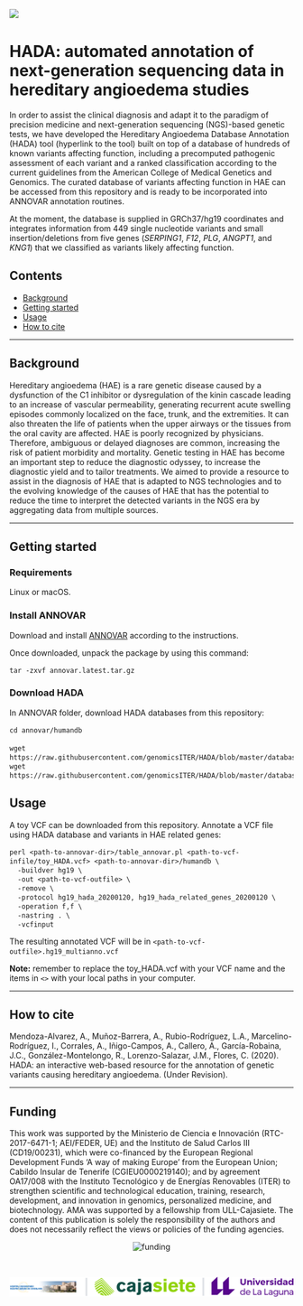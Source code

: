 ![](https://drive.google.com/uc?export=view&id=1Cciw1VFzcuRy_IT4pbN7nEZDRe-BcETe)


# HADA: automated annotation of next-generation sequencing data in hereditary angioedema studies

In order to assist the clinical diagnosis and adapt it to the paradigm of precision medicine and next-generation sequencing (NGS)-based genetic tests, we have developed the Hereditary Angioedema Database Annotation (HADA) tool (hyperlink to the tool) built on top of a database of hundreds of known variants affecting function, including a precomputed pathogenic assessment of each variant and a ranked classification according to the current guidelines from the American College of Medical Genetics and Genomics. The curated database of variants affecting function in HAE can be accessed from this repository and is ready to be incorporated into ANNOVAR annotation routines.

At the moment, the database is supplied in GRCh37/hg19 coordinates and integrates information from 449 single nucleotide variants and small insertion/deletions from five genes (*SERPING1*, *F12*, *PLG*, *ANGPT1*, and *KNG1*) that we classified as variants likely affecting function.


## Contents
* [Background](#background)
* [Getting started](#getting-started)
* [Usage](#usage)
* [How to cite](#how-to-cite)

---

## Background

Hereditary angioedema (HAE) is a rare genetic disease caused by a dysfunction of the C1 inhibitor or dysregulation of the kinin cascade leading to an increase of vascular permeability, generating recurrent acute swelling episodes commonly localized on the face, trunk, and the extremities. It can also threaten the life of patients when the upper airways or the tissues from the oral cavity are affected. HAE is poorly recognized by physicians. Therefore, ambiguous or delayed diagnoses are common, increasing the risk of patient morbidity and mortality. Genetic testing in HAE has become an important step to reduce the diagnostic odyssey, to increase the diagnostic yield and to tailor treatments. We aimed to provide a resource to assist in the diagnosis of HAE that is adapted to NGS technologies and to the evolving knowledge of the causes of HAE that has the potential to reduce the time to interpret the detected variants in the NGS era by aggregating data from multiple sources.

---

## Getting started 

### Requirements
Linux or macOS.

### Install ANNOVAR
Download and install [ANNOVAR](http://download.openbioinformatics.org/annovar_download_form.php) according to the instructions.

Once downloaded, unpack the package by using this command:

```
tar -zxvf annovar.latest.tar.gz
```

### Download HADA

In ANNOVAR folder, download HADA databases from this repository:

```
cd annovar/humandb

wget https://raw.githubusercontent.com/genomicsITER/HADA/blob/master/databases/hg19_HADA_20200120.txt
wget https://raw.githubusercontent.com/genomicsITER/HADA/blob/master/databases/hg19_hada_related_genes_20200120.txt
```

## Usage

A toy VCF can be downloaded from this repository. Annotate a VCF file using HADA database and variants in HAE related genes:
```
perl <path-to-annovar-dir>/table_annovar.pl <path-to-vcf-infile/toy_HADA.vcf> <path-to-annovar-dir>/humandb \
  -buildver hg19 \
  -out <path-to-vcf-outfile> \
  -remove \
  -protocol hg19_hada_20200120, hg19_hada_related_genes_20200120 \
  -operation f,f \
  -nastring . \
  -vcfinput
```
The resulting annotated VCF will be in `<path-to-vcf-outfile>.hg19_multianno.vcf`

**Note:** remember to replace the toy_HADA.vcf with your VCF name and the items in `<>` with your local paths in your computer.

---

## How to cite

Mendoza-Alvarez, A., Muñoz-Barrera, A., Rubio-Rodríguez, L.A., Marcelino-Rodríguez, I., Corrales, A., Iñigo-Campos, A.,  Callero, A., García-Robaina, J.C., González-Montelongo, R., Lorenzo-Salazar, J.M., Flores, C. (2020). HADA: an interactive web-based resource for the annotation of genetic variants causing hereditary angioedema. (Under Revision).

---

## Funding
This work was supported by the Ministerio de Ciencia e Innovación (RTC-2017-6471-1; AEI/FEDER, UE) and the Instituto de Salud Carlos III (CD19/00231), which were co-financed by the European Regional Development Funds ‘A way of making Europe’ from the European Union; Cabildo Insular de Tenerife (CGIEU0000219140); and by agreement OA17/008 with the Instituto Tecnológico y de Energías Renovables (ITER) to strengthen scientific and technological education, training, research, development, and innovation in genomics, personalized medicine, and biotechnology. AMA was supported by a fellowship from ULL-Cajasiete. 
The content of this publication is solely the responsibility of the authors and does not necessarily reflect the views or policies of the funding agencies.

<p align="center">
  <img src="https://github.com/genomicsITER/HADA/blob/master/MICIU-Agencia-y-Europa_logo.jpg" width="auto" title="funding" alt="funding" />
</p>
<br>

<p align="center">
  <img src="https://github.com/genomicsITER/HADA/blob/master/Footer.png" width="auto"/ title="logotipos" alt="funding">
</p>
<br>
